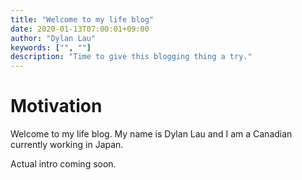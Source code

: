 ```yaml
---
title: "Welcome to my life blog"
date: 2020-01-13T07:00:01+09:00
author: "Dylan Lau"
keywords: ["", ""]
description: "Time to give this blogging thing a try."
---
```


# Motivation

Welcome to my life blog. My name is Dylan Lau and I am a Canadian currently working in Japan.

Actual intro coming soon.